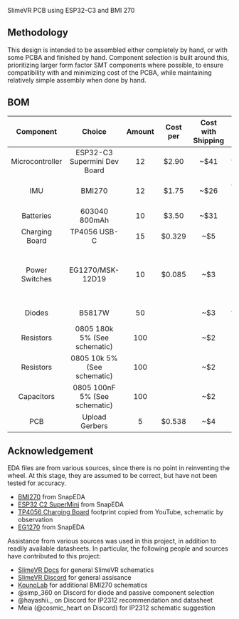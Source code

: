 SlimeVR PCB using ESP32-C3 and BMI 270
## Methodology
This design is intended to be assembled either completely by hand, or with some PCBA and finished by hand. Component selection is built around this, prioritizing larger form factor SMT components where possible, to ensure compatibility with and minimizing cost of the PCBA, while maintaining relatively simple assembly when done by hand.
## BOM
|    Component    |            Choice            | Amount | Cost per | Cost with Shipping |                                                                           Quick Link                                                                                                            |
|:---------------:|:----------------------------:|:------:|:--------:|:------------------:|:----------------------------------------------------------------------------------------------------------------------------------------------------------------------------------------------------------------:|
| Microcontroller | ESP32-C3 Supermini Dev Board | 12     | $2.90    | ~$41               | [AliExpress](https://www.aliexpress.com/item/1005005877531694.html), [Schematic](https://web.archive.org/web/20240114192237/https://www.tindie.com/products/adz1122/esp32-c3-development-board-esp32-supermini/) |
| IMU             | BMI270                       | 12     | $1.75    | ~$26               | [AliExpress](https://www.aliexpress.com/item/1005005001642144.html), [Datasheet](https://web.archive.org/web/20240114195617/https://www.mouser.ca/datasheet/2/783/bst_bmi270_ds000-2529306.pdf), [Schematic](https://web.archive.org/web/20240115041534/http://cdn.kouno.xyz/pKyF5w64.pdf) |
| Batteries       | 603040 800mAh                | 10     | $3.50    | ~$31               | [AliExpress](https://www.aliexpress.com/item/1005005413532176.html)                                                                                                                             |
| Charging Board  | TP4056 USB-C                 | 15     | $0.329   | ~$5                | [AliExpress](https://www.aliexpress.com/item/1005005708749053.html)                                                                                                                             |
| Power Switches  | EG1270/MSK-12D19             | 10     | $0.085   | ~$3                | [EG Datasheet](https://www.snapeda.com/parts/EG1270/E-Switch/datasheet/), [MSK Datasheet](http://www.intechswitch.com/products/SideKnobToggleslideswitchseries/641.html), [MSK AliExpress](https://www.aliexpress.com/item/1005006241343643.html) |
| Diodes          | B5817W                       | 50     |          | ~$3                | [AliExpress](https://www.aliexpress.com/item/1005005562043696.html), [Datasheet](https://jlcpcb.com/partdetail/Hongjiacheng-B5817W/C7420328)                                                    |
| Resistors       | 0805 180k 5% (See schematic) | 100    |          | ~$2                | [AliExpress](https://www.aliexpress.com/item/4000996637737.html)                                                                                                                                |
| Resistors       | 0805 10k 5% (See schematic)  | 100    |          | ~$2                | [AliExpress](https://www.aliexpress.com/item/4000996637737.html)                                                                                                                                |
| Capacitors      | 0805 100nF 5% (See schematic)| 100    |          | ~$2                | [AliExpress](https://www.aliexpress.com/item/1005006285113165.html)                                                                                                                             |
| PCB             | Upload Gerbers               | 5      | $0.538   | ~$4                | [JLCPCB](https://jlcpcb.com/)                                                                                                                                                                   |
## Acknowledgement
EDA files are from various sources, since there is no point in reinventing the wheel. At this stage, they are assumed to be correct, but have not been tested for accuracy.
- [BMI270](https://www.snapeda.com/parts/BMI270/Bosch%20Sensortec/view-part/) from SnapEDA
- [ESP32 C2 SuperMini](https://www.snapeda.com/parts/ESP32-C3%20SuperMini/Espressif%20Systems/view-part/) from SnapEDA
- [TP4056 Charging Board](https://www.youtube.com/watch?v=d5fERUHO1Lw) footprint copied from YouTube, schematic by observation
- [EG1270](https://www.snapeda.com/parts/EG1270/E-Switch/view-part/) from SnapEDA

Assistance from various sources was used in this project, in addition to readily available datasheets. In particular, the following people and sources have contributed to this project:
- [SlimeVR Docs](https://docs.slimevr.dev/diy/index.html) for general SlimeVR schematics
- [SlimeVR Discord](https://discord.gg/SlimeVR) for general assisance
- [KounoLab](https://store.kouno.xyz/products/bmi270-breakout-board) for additional BMI270 schematics
- @simp_360 on Discord for diode and passive component selection
- @hayashii._ on Discord for IP2312 recommendation and datasheet
- Meia (@cosmic_heart on Discord) for IP2312 schematic suggestion
